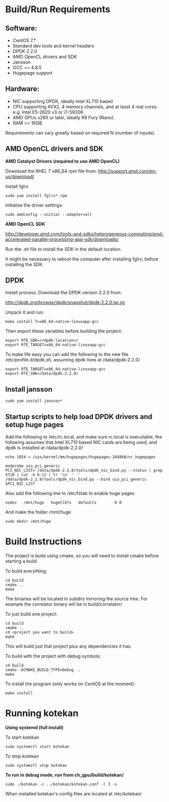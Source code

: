 # Build/Run Requirements

## Software:

* CentOS 7.*
* Standard dev tools and kernel headers
* DPDK 2.2.0
* AMD OpenCL drivers and SDK
* Jansson
* GCC >= 4.8.5
* Hugepage support

## Hardware:

* NIC supporting DPDK, ideally Intel XL710 based
* CPU supporting AVX2, 4 memory channels, and at least 4 real cores. e.g. Intel E5-2620 v3 or i7-5930K
* AMD GPUs x280 or later, ideally R9 Fury (Nano).
* RAM >= 16GB

Requirements can vary greatly based on required N (number of inputs).

## AMD OpenCL drivers and SDK

**AMD Catalyst Drivers (required to use AMD OpenCL)**

Download the RHEL 7 x86_64 rpm file from: http://support.amd.com/en-us/download/

Install fglrx

	sudo yum install fglrx*.rpm

Initialize the driver settings:

	sudo amdconfig --initial --adapter=all

**AMD OpenCL SDK**

http://developer.amd.com/tools-and-sdks/heterogeneous-computing/amd-accelerated-parallel-processing-app-sdk/downloads/

Run the .sh file to install the SDK in the default location.

It might be necessary to reboot the computer after installing fglrx, before installing the SDK.

## DPDK

Install process.  Download the DPDK version 2.2.0 from:

http://dpdk.org/browse/dpdk/snapshot/dpdk-2.2.0.tar.gz

Unpack it and run:

    make install T=x86_64-native-linuxapp-gcc

Then export these variables before building the project:

    export RTE_SDK=/<dpdk-location>/
    export RTE_TARGET=x86_64-native-linuxapp-gcc

To make life easy you can add the following to the new file /etc/profile.d/dpdk.sh,
assuming dpdk lives at /data/dpdk-2.2.0/

    export RTE_TARGET=x86_64-native-linuxapp-gcc
    export RTE_SDK=/data/dpdk-2.2.0/

## Install jansson

    sudo yum install jansson*

## Startup scripts to help load DPDK drivers and setup huge pages

Add the following to /etc/rc.local, and make sure rc.local is executable, the following assumes
that Intel XL710 based NIC cards are being used, and dpdk is installed at /data/dpdk-2.2.0/

    echo 1024 > /sys/kernel/mm/hugepages/hugepages-2048kB/nr_hugepages

    modprobe uio_pci_generic
    PCI_NIC_LIST=`/data/dpdk-2.2.0/tools/dpdk_nic_bind.py --status | grep X710 | cut -b 6-12 | tr '\n' ' '`
    /data/dpdk-2.2.0/tools/dpdk_nic_bind.py --bind uio_pci_generic $PCI_NIC_LIST

Also add the following line to /etc/fstab to enable huge pages

    nodev   /mnt/huge   hugetlbfs   defaults        0 0

And make the folder /mnt/huge

    sudo mkdir /mnt/huge

# Build Instructions

The project is build using cmake, so you will need to install cmake
before starting a build.

To build everything:

	cd build
	cmake ..
	make

The binaries will be located in subdirs mirroring the source tree.
For example the correlator binary will be in build/correlator/

To just build one project:

	cd build
	cmake ..
	cd <project you want to build>
	make

This will build just that project plus any dependencies it has.

To build with the project with debug symbols:

	cd build
	cmake -DCMAKE_BUILD_TYPE=Debug ..
	make

To install the program (only works on CentOS at the moment):

	make install

# Running kotekan

**Using systemd (full install)**

To start kotekan

    sudo systemctl start kotekan

To stop kotekan

    sudo systemctl stop kotekan

**To run in debug mode, run from ch_gpu/build/kotekan/**

    sudo ./kotekan -c ../kotekan/kotekan.conf -l 3 -s

When installed kotekan's config files are located at /etc/kotekan/